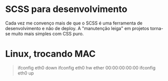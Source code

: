 # SCSS para desenvolvimento
Cada vez me convenço mais de que o SCSS é uma ferramenta de desenvolvimento e não de deploy.
A "manutenção leiga" em projetos torna-se muito mais simples com CSS puro.

# Linux, trocando MAC  
> ifconfig eth0 down
> ifconfig eth0 hw ether 00:00:00:00:00
> ifconfig eth0 up
